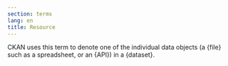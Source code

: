 ```yaml
---
section: terms
lang: en
title: Resource
---
```



CKAN uses this term to denote one of the individual data objects (a {file} such as a spreadsheet, or an {API}) in a {dataset}.